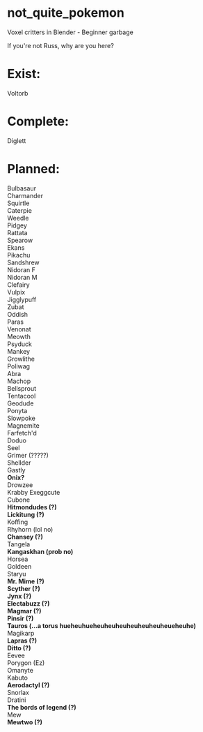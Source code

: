 # not_quite_pokemon
 Voxel critters in Blender - Beginner garbage

If you're not Russ, why are you here?

# Exist:
Voltorb

# Complete:
Diglett

# Planned:
Bulbasaur  
Charmander  
Squirtle  
Caterpie  
Weedle  
Pidgey  
Rattata  
Spearow  
Ekans  
Pikachu  
Sandshrew  
Nidoran F  
Nidoran M  
Clefairy  
Vulpix  
Jigglypuff  
Zubat  
Oddish  
Paras  
Venonat  
Meowth  
Psyduck  
Mankey  
Growlithe  
Poliwag  
Abra  
Machop  
Bellsprout  
Tentacool  
Geodude  
Ponyta  
Slowpoke  
Magnemite  
Farfetch'd  
Doduo  
Seel  
Grimer (?????)  
Shellder  
Gastly  
**Onix?**  
Drowzee  
Krabby
Exeggcute  
Cubone  
**Hitmondudes (?)**  
**Lickitung (?)**  
Koffing  
Rhyhorn (lol no)  
**Chansey (?)**  
Tangela  
**Kangaskhan (prob no)**  
Horsea  
Goldeen  
Staryu  
**Mr. Mime (?)**  
**Scyther (?)**  
**Jynx (?)**  
**Electabuzz (?)**  
**Magmar (?)**  
**Pinsir (?)**  
**Tauros (...a torus hueheuhueheuheuheuheuheuheuheueheuhe)**  
Magikarp  
**Lapras (?)**  
**Ditto (?)**  
Eevee  
Porygon (Ez)  
Omanyte  
Kabuto  
**Aerodactyl (?)**  
Snorlax  
Dratini  
**The bords of legend (?)**  
Mew  
**Mewtwo (?)**  

